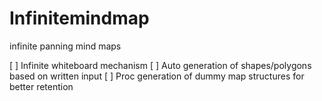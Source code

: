 # Infinitemindmap
infinite panning mind maps

[ ] Infinite whiteboard mechanism
[ ] Auto generation of shapes/polygons based on written input
[ ] Proc generation of dummy map structures for better retention
